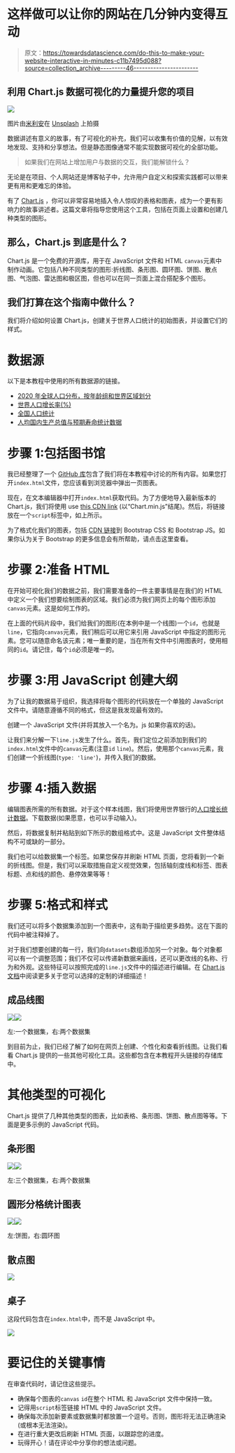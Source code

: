 # 这样做可以让你的网站在几分钟内变得互动

> 原文：<https://towardsdatascience.com/do-this-to-make-your-website-interactive-in-minutes-c11b7495d088?source=collection_archive---------46----------------------->

## 利用 Chart.js 数据可视化的力量提升您的项目

![](img/de58a4239908090f651c54a4c5ef6699.png)

图片由[米利安](https://unsplash.com/@mjessier)在 [Unsplash](https://unsplash.com/photos/eveI7MOcSmw) 上拍摄

数据讲述有意义的故事，有了可视化的补充，我们可以收集有价值的见解，以有效地发现、支持和分享想法。但是静态图像通常不能实现数据可视化的全部功能。

> 如果我们在网站上增加用户与数据的交互，我们能解锁什么？

无论是在项目、个人网站还是博客帖子中，允许用户自定义和探索实践都可以带来更有用和更难忘的体验。

有了 [Chart.js](https://www.chartjs.org/) ，你可以非常容易地插入令人惊叹的表格和图表，成为一个更有影响力的故事讲述者。这篇文章将指导您使用这个工具，包括在页面上设置和创建几种类型的图形。

## 那么，Chart.js 到底是什么？

Chart.js 是一个免费的开源库，用于在 JavaScript 文件和 HTML `canvas`元素中制作动画。它包括八种不同类型的图形:折线图、条形图、圆环图、饼图、散点图、气泡图、雷达图和极区图，但也可以在同一页面上混合搭配多个图形。

## 我们打算在这个指南中做什么？

我们将介绍如何设置 Chart.js，创建关于世界人口统计的初始图表，并设置它们的样式。

# 数据源

以下是本教程中使用的所有数据源的链接。

*   [2020 年全球人口分布，按年龄组和世界区域划分](https://www.statista.com/statistics/875605/percentage-share-of-world-population-by-age-and-by-world-region/)
*   [世界人口增长率(%)](https://data.worldbank.org/indicator/SP.POP.GROW?end=2019&start=1961)
*   [全国人口统计](https://www.macrotrends.net/countries/USA/united-states/population)
*   [人均国内生产总值与预期寿命统计数据](https://ourworldindata.org/grapher/life-expectancy-vs-gdp-per-capita?tab=table&stackMode=absolute&time=1891&country=&region=World)

# 步骤 1:包括图书馆

我已经整理了一个 [GitHub 库](https://github.com/asmikumar/chartjs-tutorial)包含了我们将在本教程中讨论的所有内容。如果您打开`index.html`文件，您应该看到浏览器中弹出一页图表。

现在，在文本编辑器中打开`index.html`获取代码。为了方便地导入最新版本的 Chart.js，我们将使用 use [this CDN link](https://cdnjs.com/libraries/Chart.js) (以“Chart.min.js”结尾)。然后，将链接放在一个`script`标签中，如上所示。

为了格式化我们的图表，包括 [CDN 链接](https://www.bootstrapcdn.com/)到 Bootstrap CSS 和 Bootstrap JS。如果你认为关于 Bootstrap 的更多信息会有所帮助，请点击这里查看。

# 步骤 2:准备 HTML

在开始可视化我们的数据之前，我们需要准备的一件主要事情是在我们的 HTML 中定义一个我们想要绘制图表的区域。我们必须为我们网页上的每个图形添加`canvas`元素。这是如何工作的。

在上面的代码片段中，我们给我们的图形(在本例中是一个线图)一个`id`，也就是`line`，它指向`canvas`元素，我们稍后可以用它来引用 JavaScript 中指定的图形元素。您可以随意命名该元素；唯一重要的是，当在所有文件中引用图表时，使用相同的`id`。请记住，每个`id`必须是唯一的。

# 步骤 3:用 JavaScript 创建大纲

为了让我的数据易于组织，我选择将每个图形的代码放在一个单独的 JavaScript 文件中。请随意遵循不同的格式，但这是我发现最有效的。

创建一个 JavaScript 文件(并将其放入一个名为。js 如果你喜欢的话)。

让我们来分解一下`line.js`发生了什么。首先，我们定位之前添加到我们的`index.html`文件中的`canvas`元素(注意`id` `line`)。然后，使用那个`canvas`元素，我们创建一个折线图(`type: 'line'`)，并传入我们的数据。

# 步骤 4:插入数据

编辑图表所需的所有数据。对于这个样本线图，我们将使用世界银行的[人口增长统计数据](https://data.worldbank.org/indicator/SP.POP.GROW?end=2019&start=1961)。下载数据(如果愿意，也可以手动输入)。

然后，将数据复制并粘贴到如下所示的数组格式中。这是 JavaScript 文件整体结构不可或缺的一部分。

我们也可以给数据集一个标签。如果您保存并刷新 HTML 页面，您将看到一个新的折线图。但是，我们可以采取措施自定义视觉效果，包括轴刻度线和标签、图表标题、点和线的颜色、悬停效果等等！

# 步骤 5:格式和样式

我们还可以将多个数据集添加到一个图表中，这有助于描绘更多趋势。这在下面的代码中被注释掉了。

对于我们想要创建的每一行，我们向`datasets`数组添加另一个对象。每个对象都可以有一个调整范围；我们不仅可以传递新数据来画线，还可以更改线的名称、行为和外观。这些特征可以按照完成的`line.js`文件中的描述进行编辑。在 [Chart.js 文档](https://www.chartjs.org/docs/latest/charts/)中阅读更多关于您可以选择的定制的详细描述！

## 成品线图

![](img/8b61573d1878f068f41c0592eb2233ca.png)![](img/b6e9828898c6d060e8d9760b87aa6790.png)

左:一个数据集，右:两个数据集

到目前为止，我们已经了解了如何在网页上创建、个性化和查看折线图。让我们看看 Chart.js 提供的一些其他可视化工具。这些都包含在本教程开头链接的存储库中。

# 其他类型的可视化

Chart.js 提供了几种其他类型的图表，比如表格、条形图、饼图、散点图等等。下面是更多示例的 JavaScript 代码。

## 条形图

![](img/84486a0dd4dd528db14effd08b32b81b.png)![](img/5c005451ebf766f65904a0326f5716c5.png)

左:三个数据集，右:两个数据集

## 圆形分格统计图表

![](img/bf1f3940bd3d4fe3ce89933d4249f6f0.png)![](img/d77e33c1a44f5c3c7c7380644e20e776.png)

左:饼图，右:圆环图

## 散点图

![](img/4e65b8358be48472e80d8ca6ee2b7dd3.png)

## 桌子

这段代码包含在`index.html`中，而不是 JavaScript 中。

![](img/24b57deb416a6451afe4b3b8ce237d90.png)

# 要记住的关键事情

在审查代码时，请记住这些提示。

*   确保每个图表的`canvas` `id`在整个 HTML 和 JavaScript 文件中保持一致。
*   记得用`script`标签链接 HTML 中的 JavaScript 文件。
*   确保每次添加新要素或数据集时都放置一个逗号。否则，图形将无法正确渲染(或根本无法渲染)。
*   在进行重大更改后刷新 HTML 页面，以跟踪您的进度。
*   玩得开心！请在评论中分享你的想法或问题。